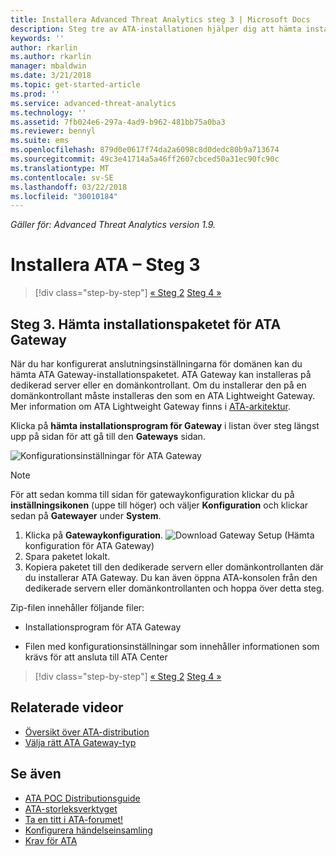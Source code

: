 ```yaml
---
title: Installera Advanced Threat Analytics steg 3 | Microsoft Docs
description: Steg tre av ATA-installationen hjälper dig att hämta installationspaketet för ATA Gateway.
keywords: ''
author: rkarlin
ms.author: rkarlin
manager: mbaldwin
ms.date: 3/21/2018
ms.topic: get-started-article
ms.prod: ''
ms.service: advanced-threat-analytics
ms.technology: ''
ms.assetid: 7fb024e6-297a-4ad9-b962-481bb75a0ba3
ms.reviewer: bennyl
ms.suite: ems
ms.openlocfilehash: 879d0e0617f74da2a6098c8d0dedc80b9a713674
ms.sourcegitcommit: 49c3e41714a5a46ff2607cbced50a31ec90fc90c
ms.translationtype: MT
ms.contentlocale: sv-SE
ms.lasthandoff: 03/22/2018
ms.locfileid: "30010184"
---
```

*Gäller för: Advanced Threat Analytics version 1.9.*



# <a name="install-ata---step-3"></a>Installera ATA – Steg 3

>[!div class="step-by-step"]
[« Steg 2](install-ata-step2.md)
[Steg 4 »](install-ata-step4.md)

## <a name="step-3-download-the-ata-gateway-setup-package"></a>Steg 3. Hämta installationspaketet för ATA Gateway
När du har konfigurerat anslutningsinställningarna för domänen kan du hämta ATA Gateway-installationspaketet. ATA Gateway kan installeras på dedikerad server eller en domänkontrollant. Om du installerar den på en domänkontrollant måste installeras den som en ATA Lightweight Gateway. Mer information om ATA Lightweight Gateway finns i [ATA-arkitektur](ata-architecture.md). 

Klicka på **hämta installationsprogram för Gateway** i listan över steg längst upp på sidan för att gå till den **Gateways** sidan.

![Konfigurationsinställningar för ATA Gateway](media/ATA_1.7-welcome-download-gateway.PNG)

> [!NOTE] 
> För att sedan komma till sidan för gatewaykonfiguration klickar du på **inställningsikonen** (uppe till höger) och väljer **Konfiguration** och klickar sedan på **Gatewayer** under **System**.  

1.  Klicka på **Gatewaykonfiguration**.
  ![Download Gateway Setup](media/download-gateway-setup.png) (Hämta konfiguration för ATA Gateway)
2.  Spara paketet lokalt.
3.  Kopiera paketet till den dedikerade servern eller domänkontrollanten där du installerar ATA Gateway. Du kan även öppna ATA-konsolen från den dedikerade servern eller domänkontrollanten och hoppa över detta steg.

Zip-filen innehåller följande filer:

-   Installationsprogram för ATA Gateway

-   Filen med konfigurationsinställningar som innehåller informationen som krävs för att ansluta till ATA Center


>[!div class="step-by-step"]
[« Steg 2](install-ata-step2.md)
[Steg 4 »](install-ata-step4.md)


## <a name="related-videos"></a>Relaterade videor
- [Översikt över ATA-distribution](https://channel9.msdn.com/Shows/Microsoft-Security/Overview-of-ATA-Deployment-in-10-Minutes)
- [Välja rätt ATA Gateway-typ](https://channel9.msdn.com/Shows/Microsoft-Security/ATA-Deployment-Choose-the-Right-Gateway-Type)

## <a name="see-also"></a>Se även
- [ATA POC Distributionsguide](http://aka.ms/atapoc)
- [ATA-storleksverktyget](http://aka.ms/atasizingtool)
- [Ta en titt i ATA-forumet!](https://social.technet.microsoft.com/Forums/security/home?forum=mata)
- [Konfigurera händelseinsamling](configure-event-collection.md)
- [Krav för ATA](ata-prerequisites.md)
